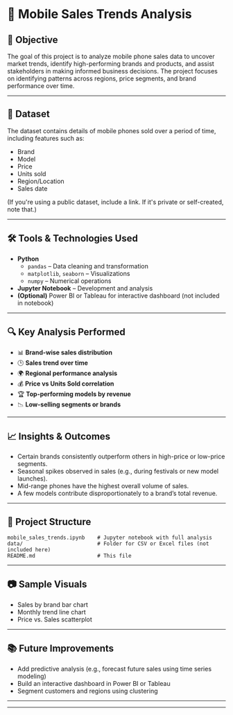 
# 📱 Mobile Sales Trends Analysis

## 📌 Objective

The goal of this project is to analyze mobile phone sales data to uncover market trends, identify high-performing brands and products, and assist stakeholders in making informed business decisions. The project focuses on identifying patterns across regions, price segments, and brand performance over time.

---

## 📁 Dataset

The dataset contains details of mobile phones sold over a period of time, including features such as:
- Brand
- Model
- Price
- Units sold
- Region/Location
- Sales date

(If you're using a public dataset, include a link. If it's private or self-created, note that.)

---

## 🛠️ Tools & Technologies Used

- **Python**
  - `pandas` – Data cleaning and transformation
  - `matplotlib`, `seaborn` – Visualizations
  - `numpy` – Numerical operations
- **Jupyter Notebook** – Development and analysis
- **(Optional)** Power BI or Tableau for interactive dashboard (not included in notebook)

---

## 🔍 Key Analysis Performed

- 📊 **Brand-wise sales distribution**
- 🕒 **Sales trend over time**
- 🌍 **Regional performance analysis**
- 💰 **Price vs Units Sold correlation**
- 🏆 **Top-performing models by revenue**
- 📉 **Low-selling segments or brands**

---

## 📈 Insights & Outcomes

- Certain brands consistently outperform others in high-price or low-price segments.
- Seasonal spikes observed in sales (e.g., during festivals or new model launches).
- Mid-range phones have the highest overall volume of sales.
- A few models contribute disproportionately to a brand’s total revenue.

---

## 📌 Project Structure

```
mobile_sales_trends.ipynb    # Jupyter notebook with full analysis
data/                        # Folder for CSV or Excel files (not included here)
README.md                    # This file
```

---

## 📷 Sample Visuals 
- Sales by brand bar chart
- Monthly trend line chart
- Price vs. Sales scatterplot

---

## 📚 Future Improvements

- Add predictive analysis (e.g., forecast future sales using time series modeling)
- Build an interactive dashboard in Power BI or Tableau
- Segment customers and regions using clustering

---


---
